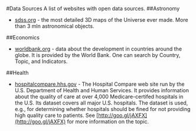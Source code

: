 #Data Sources
A list of websites with open data sources.
##Astronomy
* [sdss.org](http://sdss.org) - the most detailed 3D maps of the Universe ever made. More than 3 mln astronomical objects.

##Economics
* [worldbank.org](http://data.worldbank.org/) - data about the development in countries around the globe. It is provided by the World Bank. One can search by Country, Topic, and Indicators.

##Health
* [hospitalcompare.hhs.gov](http://hospitalcompare.hhs.gov) - The Hospital Compare web site run by the U.S. Department of Health and Human Services. It provides information about the quality of care at over 4,000 Medicare-certifed hospitals in the U.S. Its dataset covers all major U.S. hospitals. The dataset is used, e.g., for determining whether hospitals should be fined for not providing high quality care to patients. See [http://goo.gl/jAXFX](http://goo.gl/jAXFX) for more information on the topic.
